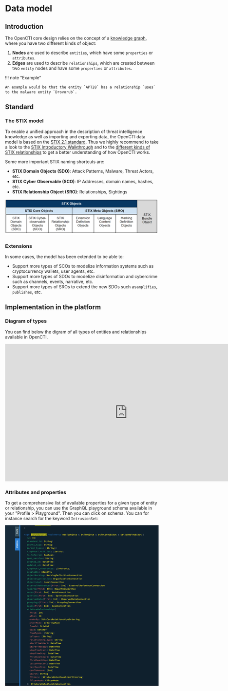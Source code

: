 # Data model

## Introduction

The OpenCTI core design relies on the concept of a [knowledge graph](https://en.wikipedia.org/wiki/Knowledge_graph), where you have two different kinds of object:

1. **Nodes** are used to describe `entities`, which have some `properties` or `attributes`.
2. **Edges** are used to describe `relationships`, which are created between two `entity` nodes and have some `properties` or `attributes`.

!!! note "Example"
    
    An example would be that the entity `APT28` has a relationship `uses` to the malware entity `Drovorub`.

## Standard

### The STIX model

To enable a unified approach in the description of threat intelligence knowledge as well as importing and exporting data, the OpenCTI data model is based on the [STIX 2.1 standard](https://docs.oasis-open.org/cti/stix/v2.1/stix-v2.1.html). Thus we highly recommend to take a look to the [STIX Introductory Walkthrough](https://oasis-open.github.io/cti-documentation/stix/walkthrough) and to the [different kinds of STIX relationships](https://oasis-open.github.io/cti-documentation/examples/visualized-sdo-relationships) to get a better understanding of how OpenCTI works.

Some more important STIX naming shortcuts are:

- **STIX Domain Objects (SDO)**: Attack Patterns, Malware, Threat Actors, etc.
- **STIX Cyber Observable (SCO)**: IP Addresses, domain names, hashes, etc.
- **STIX Relationship Object (SRO)**: Relationships, Sightings

![STIX meta model](assets/stix.png)

### Extensions

In some cases, the model has been extended to be able to:

* Support more types of SCOs to modelize information systems such as cryptocurrency wallets, user agents, etc.
* Support more types of SDOs to modelize disinformation and cybercrime such as channels, events, narrative, etc.
* Support more types of SROs to extend the new SDOs such as`amplifies`, `publishes`, etc.

## Implementation in the platform

### Diagram of types

You can find below the digram of all types of entities and relationships available in OpenCTI.

<iframe style="border: 1px solid rgba(0, 0, 0, 0.1);" width="800" height="450" src="https://www.figma.com/embed?embed_host=share&url=https%3A%2F%2Fwww.figma.com%2Ffile%2FSrp4IQ9xAnzaS043epUZuJ%2FOpenCTI---Models%3Ftype%3Dwhiteboard%26node-id%3D0%253A1%26t%3DDeOZVWsFdJ13c05f-1" allowfullscreen></iframe>

### Attributes and properties

To get a comprehensive list of available properties for a given type of entity or relationship, you can use the GraphQL playground schema available in your "Profile > Playground". Then you can click on schema. You can for instance search for the keyword `IntrusionSet`:

![STIX meta model](assets/schema.png)

